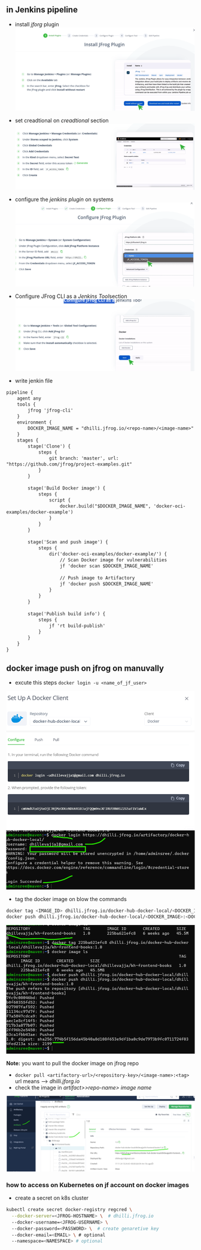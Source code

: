 ## in Jenkins pipeline 

* install *jforg* plugin 
![Perview](../images/jf-09.png)
* set creadtional on *creadtional* section 
![perview](../images/jf-10.png)
* configure the *jenkins plugin* on systems
![perview](../images/jf-11.png)
* Configure JFrog CLI as a *Jenkins Tool*section 
![perview](../images/jf-12.png)

* write jenkin file 
```Jenkinsfile
pipeline {
	agent any
	tools {
		jfrog 'jfrog-cli'
	}
	environment {
		DOCKER_IMAGE_NAME = "dhilli.jfrog.io/<repo-name>/<image-name>"
	}
	stages {
		stage('Clone') {
			steps {
				git branch: 'master', url: "https://github.com/jfrog/project-examples.git"
			}
		}

		stage('Build Docker image') {
			steps {
				script {
					docker.build("$DOCKER_IMAGE_NAME", 'docker-oci-examples/docker-example')
				}
			}
		}

		stage('Scan and push image') {
			steps {
				dir('docker-oci-examples/docker-example/') {
					// Scan Docker image for vulnerabilities
					jf 'docker scan $DOCKER_IMAGE_NAME'

					// Push image to Artifactory
					jf 'docker push $DOCKER_IMAGE_NAME'
				}
			}
		}

		stage('Publish build info') {
			steps {
				jf 'rt build-publish'
			}
		}
	}
}
```

## docker image push on jfrog on manuvally

* excute this steps `docker login -u <name_of_jf_user>` 

![preview](../images/jf-13.png)
![perview](../images/jf-14.png)

* tag the docker image on blow the commands 
```sh
docker tag <IMAGE_ID> dhilli.jfrog.io/docker-hub-docker-local/<DOCKER_IMAGE>:<DOCKER_TAG>
docker push dhilli.jfrog.io/docker-hub-docker-local/<DOCKER_IMAGE>:<DOCKER_TAG>
```
![perview](../images/jf-15.png)

**Note:** you want to pull the docker image on jfrog repo 
* `docker pull <artifactory-url>/<repository-key>/<image-name>:<tag>` url means --> *dhilli.jforg.io*
* check the image in *artifact>>repo-name> image name*

![Perview](../images/jf-16.png)

### how to access on Kubernetes on jf account on docker images

* create a secret on k8s cluster 

```sh
kubectl create secret docker-registry regcred \
  --docker-server=<JFROG-HOSTNAME> \  # dhilli.jfrog.io
  --docker-username=<JFROG-USERNAME> \ 
  --docker-password=<PASSWORD> \  # create genaretive key
  --docker-email=<EMAIL> \ # optional
  --namespace=<NAMESPACE> # optional
```